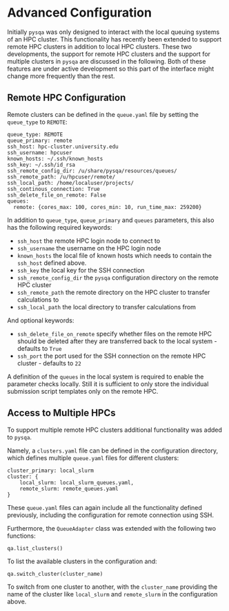 # Advanced Configuration
Initially `pysqa` was only designed to interact with the local queuing systems of an HPC cluster. This functionality has recently been extended to support remote HPC clusters in addition to local HPC clusters. These two developments, the support for remote HPC clusters and the support for multiple clusters in `pysqa` are discussed in the following. Both of these features are under active development so this part of the interface might change more frequently than the rest.   

## Remote HPC Configuration
Remote clusters can be defined in the `queue.yaml` file by setting the `queue_type` to `REMOTE`: 
```
queue_type: REMOTE
queue_primary: remote
ssh_host: hpc-cluster.university.edu
ssh_username: hpcuser
known_hosts: ~/.ssh/known_hosts
ssh_key: ~/.ssh/id_rsa
ssh_remote_config_dir: /u/share/pysqa/resources/queues/
ssh_remote_path: /u/hpcuser/remote/
ssh_local_path: /home/localuser/projects/
ssh_continous_connection: True
ssh_delete_file_on_remote: False
queues:
  remote: {cores_max: 100, cores_min: 10, run_time_max: 259200}
```
In addition to `queue_type`, `queue_primary` and `queues` parameters, this also has the following required keywords:

* `ssh_host` the remote HPC login node to connect to 
* `ssh_username` the username on the HPC login node
* `known_hosts` the local file of known hosts which needs to contain the `ssh_host` defined above.
* `ssh_key` the local key for the SSH connection 
* `ssh_remote_config_dir` the `pysqa` configuration directory on the remote HPC cluster
* `ssh_remote_path` the remote directory on the HPC cluster to transfer calculations to 
* `ssh_local_path` the local directory to transfer calculations from 

And optional keywords: 

* `ssh_delete_file_on_remote` specify whether files on the remote HPC should be deleted after they are transferred back to the local system - defaults to `True`
* `ssh_port` the port used for the SSH connection on the remote HPC cluster - defaults to `22`

A definition of the `queues` in the local system is required to enable the parameter checks locally. Still it is sufficient to only store the individual submission script templates only on the remote HPC.  

## Access to Multiple HPCs 
To support multiple remote HPC clusters additional functionality was added to `pysqa`. 

Namely, a `clusters.yaml` file can be defined in the configuration directory, which defines multiple `queue.yaml` files for different clusters: 
```
cluster_primary: local_slurm
cluster: {
    local_slurm: local_slurm_queues.yaml,
    remote_slurm: remote_queues.yaml
}
```
These `queue.yaml` files can again include all the functionality defined previously, including the configuration for remote connection using SSH. 

Furthermore, the `QueueAdapter` class was extended with the following two functions: 
```
qa.list_clusters()
```
To list the available clusters in the configuration and: 
```
qa.switch_cluster(cluster_name)
```
To switch from one cluster to another, with the `cluster_name` providing the name of the cluster like `local_slurm` and `remote_slurm` in the configuration above. 